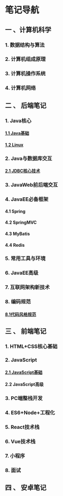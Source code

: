 # 笔记导航

## 一 、计算机科学

### 1. 数据结构与算法

### 2. 计算机组成原理

### 3. 计算机操作系统

### 4. 计算机网络

## 二 、 后端笔记

### 		1. Java核心

#### 			 	[1.1 Java基础](./Java全套/Java基础笔记/Java基础笔记导航.md)

#### 			 	[1.2 Linux](./Java全套/Linux-note/Linux笔记导航.md)

### 		2. Java与数据库交互

####             		[2.1 JDBC核心技术](./Java全套/JDBC核心技术/JDBC核心技术.md)

### 		3. JavaWeb前后端交互

### 		4. JavaEE必备框架

#### 		4.1 Spring

#### 		4.2 SpringMVC

#### 		4.3 MyBatis

#### 		4.4 Redis

### 		5. 常用工具与环境

### 		6. JavaEE高级

### 		7. 互联网架构新技术

### 8. 编码规范

#### 	[8.1代码风格规范](./Java全套/编码规范/代码风格规范.md)


## 三 、 前端笔记

### 1. HTML+CSS核心基础

### 2. JavaScript

#### 			 	[2.1 JavaScript基础](./前端全套/JavaScript/JavaScript基础.md)

#### 	2.2 JavaScript高级

### 	3. PC端整栈开发

### 	4. ES6+Node+工程化

### 	5. React技术栈

### 	6. Vue技术栈

### 	7. 小程序

### 	8. 面试



## 四 、 安卓笔记